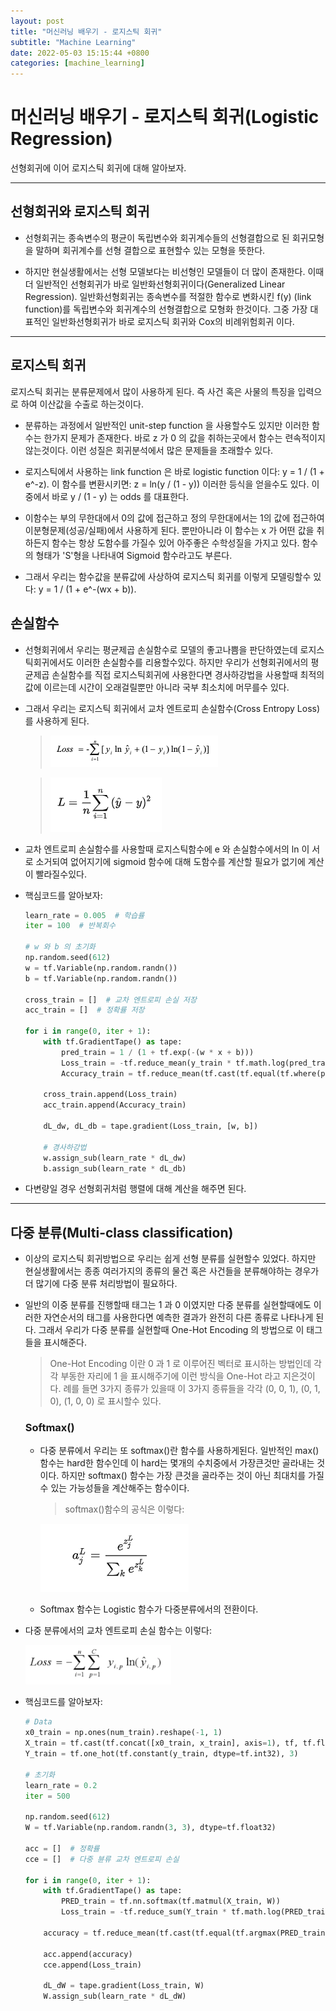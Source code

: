 ```yaml
---
layout: post
title: "머신러닝 배우기 - 로지스틱 회귀"
subtitle: "Machine Learning"
date: 2022-05-03 15:15:44 +0800
categories: [machine_learning]
---
```


# 머신러닝 배우기 - 로지스틱 회귀(Logistic Regression)

선형회귀에 이어 로지스틱 회귀에 대해 알아보자.

***

## 선형회귀와 로지스틱 회귀

* 선형회귀는 종속변수의 평균이 독립변수와 회귀계수들의 선형결합으로 된 회귀모형을 말하며 회귀계수를 선형 결합으로 표현할수 있는 모형을 뜻한다.

* 하지만 현실생활에서는 선형 모델보다는 비선형인 모델들이 더 많이 존재한다. 이때 더 일반적인 선형회귀가 바로 일반화선형회귀이다(Generalized Linear Regression). 일반화선형회귀는 종속변수를 적절한 함수로 변화시킨 f(y) (link function)를 독립변수와 회귀계수의 선형결합으로 모형화 한것이다. 그중 가장 대표적인 일반화선형회귀가 바로 로지스틱 회귀와 Cox의 비례위험회귀 이다.

***

## 로지스틱 회귀

로지스틱 회귀는 분류문제에서 많이 사용하게 된다. 즉 사건 혹은 사물의 특징을 입력으로 하여 이산값을 수출로 하는것이다.

* 분류하는 과정에서 일반적인 unit-step function 을 사용할수도 있지만 이러한 함수는 한가지 문제가 존재한다. 바로 z 가 0 의 값을 취하는곳에서 함수는 련속적이지 않는것이다. 이런 성질은 회귀분석에서 많은 문제들을 초래할수 있다.

* 로지스틱에서 사용하는 link function 은 바로 logistic function 이다: y = 1 / (1 + e^-z). 이 함수를 변환시키면: z = ln(y / (1 - y)) 이러한 등식을 얻을수도 있다. 이중에서 바로 y / (1 - y) 는 odds 를 대표한다.

* 이함수는 부의 무한대에서 0의 값에 접근하고 정의 무한대에서는 1의 값에 접근하여 이분형문제(성공/실패)에서 사용하게 된다. 뿐만아니라 이 함수는 x 가 어떤 값을 취하든지 함수는 항상 도함수를 가질수 있어 아주좋은 수학성질을 가지고 있다. 함수의 형태가 'S'형을 나타내여 Sigmoid 함수라고도 부른다.

* 그래서 우리는 함수값을 분류값에 사상하여 로지스틱 회귀를 이렇게 모델링할수 있다: y = 1 / (1 + e^-(wx + b)).

## 손실함수

* 선형회귀에서 우리는 평균제곱 손실함수로 모델의 좋고나쁨을 판단하였는데 로지스틱회귀에서도 이러한 손실함수를 리용할수있다. 하지만 우리가 선형회귀에서의 평균제곱 손실함수를 직접 로지스틱회귀에 사용한다면 경사하강법을 사용할때 최적의 값에 이르는데 시간이 오래걸릴뿐만 아니라 국부 최소치에 머무를수 있다.

* 그래서 우리는 로지스틱 회귀에서 교차 엔트로피 손실함수(Cross Entropy Loss)를 사용하게 된다.

    > ![cee](https://raw.githubusercontent.com/Guangwoen/Guangwoen.GitHub.io/main/pics/050301.png)

    > ![mse](https://raw.githubusercontent.com/Guangwoen/Guangwoen.GitHub.io/main/pics/050302.png)

* 교차 엔트로피 손실함수를 사용할때 로지스틱함수에 e 와 손실함수에서의 ln 이 서로 소거되여 없어지기에 sigmoid 함수에 대해 도함수를 계산할 필요가 없기에 계산이 빨라질수있다.

* 핵심코드를 알아보자:
    
    ```python
    learn_rate = 0.005  # 학습률
    iter = 100  # 반복회수

    # w 와 b 의 초기화
    np.random.seed(612)
    w = tf.Variable(np.random.randn())
    b = tf.Variable(np.random.randn())

    cross_train = []  # 교차 엔트로피 손실 저장
    acc_train = []  # 정확률 저장

    for i in range(0, iter + 1):
        with tf.GradientTape() as tape:
            pred_train = 1 / (1 + tf.exp(-(w * x + b)))
            Loss_train = -tf.reduce_mean(y_train * tf.math.log(pred_train) + (1 - y_train) * tf.math.log(1 - pred_train))
            Accuracy_train = tf.reduce_mean(tf.cast(tf.equal(tf.where(pred_train < 0.5, 0, 1), y_train), tf.float32))

        cross_train.append(Loss_train)
        acc_train.append(Accuracy_train)

        dL_dw, dL_db = tape.gradient(Loss_train, [w, b])

        # 경사하강법
        w.assign_sub(learn_rate * dL_dw)
        b.assign_sub(learn_rate * dL_db)
    ```

* 다변량일 경우 선형회귀처럼 행렬에 대해 계산을 해주면 된다.

***

## 다중 분류(Multi-class classification)

* 이상의 로지스틱 회귀방법으로 우리는 쉽게 선형 분류를 실현할수 있었다. 하지만 현실생활에서는 종종 여러가지의 종류의 물건 혹은 사건들을 분류해야하는 경우가 더 많기에 다중 분류 처리방법이 필요하다.

* 일반의 이중 분류를 진행할때 태그는 1 과 0 이였지만 다중 분류를 실현할때에도 이러한 자연순서의 태그를 사용한다면 예측한 결과가 완전히 다른 종류로 나타나게 된다. 그래서 우리가 다중 분류를 실현할때 One-Hot Encoding 의 방법으로 이 태그들을 표시해준다.

    > One-Hot Encoding 이란 0 과 1 로 이루어진 벡터로 표시하는 방법인데 각각 부동한 자리에 1 을 표시해주기에 이런 방식을 One-Hot 라고 지은것이다.
    > 례를 들면 3가지 종류가 있을때 이 3가지 종류들을 각각 (0, 0, 1), (0, 1, 0), (1, 0, 0) 로 표시할수 있다.

    ### Softmax()

    * 다중 분류에서 우리는 또 softmax()란 함수를 사용하게된다. 일반적인 max()함수는 hard한 함수인데 이 hard는 몇개의 수치중에서 가장큰것만 골라내는 것이다. 하지만 softmax() 함수는 가장 큰것을 골라주는 것이 아닌 최대치를 가질수 있는 가능성들을 계산해주는 함수이다.

        > softmax()함수의 공식은 이렇다:

        ![softmax](https://raw.githubusercontent.com/Guangwoen/Guangwoen.GitHub.io/main/pics/050303.png)

    * Softmax 함수는 Logistic 함수가 다중분류에서의 전환이다.

* 다중 분류에서의 교차 엔트로피 손실 함수는 이렇다:
  
    ![mentro](https://raw.githubusercontent.com/Guangwoen/Guangwoen.GitHub.io/main/pics/050304.png)

* 핵심코드를 알아보자:
    
    ```python
    # Data
    x0_train = np.ones(num_train).reshape(-1, 1)
    X_train = tf.cast(tf.concat([x0_train, x_train], axis=1), tf, tf.float32)
    Y_train = tf.one_hot(tf.constant(y_train, dtype=tf.int32), 3)

    # 초기화
    learn_rate = 0.2
    iter = 500

    np.random.seed(612)
    W = tf.Variable(np.random.randn(3, 3), dtype=tf.float32)

    acc = []  # 정확률
    cce = []  # 다중 뷴류 교차 엔트로피 손실

    for i in range(0, iter + 1):
        with tf.GradientTape() as tape:
            PRED_train = tf.nn.softmax(tf.matmul(X_train, W))
            Loss_train = -tf.reduce_sum(Y_train * tf.math.log(PRED_train)) / num_train

        accuracy = tf.reduce_mean(tf.cast(tf.equal(tf.argmax(PRED_train.numpy(), axis=1), y_train), tf.float32))

        acc.append(accuracy)
        cce.append(Loss_train)

        dL_dW = tape.gradient(Loss_train, W)
        W.assign_sub(learn_rate * dL_dW)
    ```
